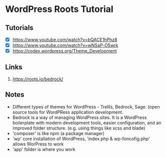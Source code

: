 <h1>WordPress Roots Tutorial</h1>

<h2>Tutorials</h2> 

- [x] https://www.youtube.com/watch?v=bQACE1hPhz8
- [x] https://www.youtube.com/watch?v=wNSaP-O5wrk
- [x] https://codex.wordpress.org/Theme_Development

<h2>Links</h2>

1. https://roots.io/bedrock/

<h2>Notes</h2>

* Different types of themes for WordPress - Trellis, Bedrock, Sage. (open source tools for WordPRess application development.
* Bedrock is a way of managing WordPress sites. It is a WordPress boilerplate with modern development tools, easier configuration, and an improved folder structure. (e.g. using things like scss and blade)
* 'composer' is like npm (a package manager) 
* 'wp' core installation of WordPress, 'index.php & wp-foncofig.php' allows WorPress to work
* 'app' folder is where you work
